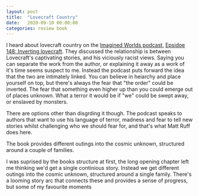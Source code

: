 ```yaml
---
layout: post
title:  "Lovecraft Country"
date:   2020-09-10 00:00:00
categories: review book
---
```


I heard about lovecraft country on the [Imagined Worlds podcast][imagined-worlds], [Epsidoe 148: Inverting lovecraft][e148-inverting-lovecraft]. They discussed the relationship is between Lovecraft's captivating stories, and his viciously racist views. Saying you can separate the work from the author, or explaining it away as a work of it's time seems suspect to me. Instead the podcast puts forward the idea that the two are intimately linked. You can believe in heiarchy and place yourself on top, but there's always the fear that "the order" could be inverted. The fear that something even higher up than you could emerge out of places unknown. What a terror it would be if "we" could be swept away, or enslaved by monsters.

There are options other than disgrding it though. The podcast speaks to authors that want to use his language of terror, madness and fear to tell new stories whilst challenging who we should fear for, and that's what Matt Ruff does here.

The book provides different outings into the cosmic unknown, structured around a couple of families.

I was suprised by the books structure at first, the long opening chapter left me thinking we'd get a single continious story. Instead we get different outings into the cosmic unknown, structured around a single family. There's a looming story arc that connects these and provides a sense of progress, but some of my favourite moments

[imagined-worlds]: https://www.imaginaryworldspodcast.org/home.html
[e148-inverting-lovecraft]: https://www.imaginaryworldspodcast.org/inverting-lovecraft.html